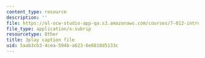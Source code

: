 ```yaml
---
content_type: resource
description: ''
file: https://ol-ocw-studio-app-qa.s3.amazonaws.com/courses/7-012-introduction-to-biology-fall-2004/5aab3cb34cea594ba6236e6818d5133c_xN-sQdVaDr4.vtt
file_type: application/x-subrip
resourcetype: Other
title: 3play caption file
uid: 5aab3cb3-4cea-594b-a623-6e6818d5133c
---
```

